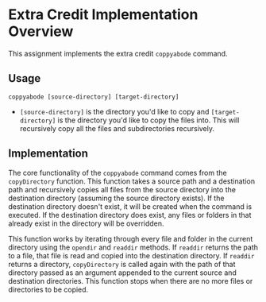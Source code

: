 # Extra Credit Implementation Overview

This assignment implements the extra credit `coppyabode` command.

## Usage

`coppyabode [source-directory] [target-directory]`
- `[source-directory]` is the directory you'd like to copy and `[target-directory]` is the directory you'd like to copy the files into. This will recursively copy all the files and subdirectories recursively.

## Implementation
The core functionality of the `coppyabode` command comes from the `copyDirectory` function. This function takes a source path and a destination path and recursively copies all files from the source directory into the destination directory (assuming the source directory exists). If the destination directory doesn't exist, it will be created when the command is executed. If the destination directory does exist, any files or folders in that already exist in the directory will be overridden.

This function works by iterating through every file and folder in the current directory using the `opendir` and `readdir` methods. If `readdir` returns the path to a file, that file is read and copied into the destination directory. If `readdir` returns a directory, `copyDirectory` is called again with the path of that directory passed as an argument appended to the current source and destination directories. This function stops when there are no more files or directories to be copied.
